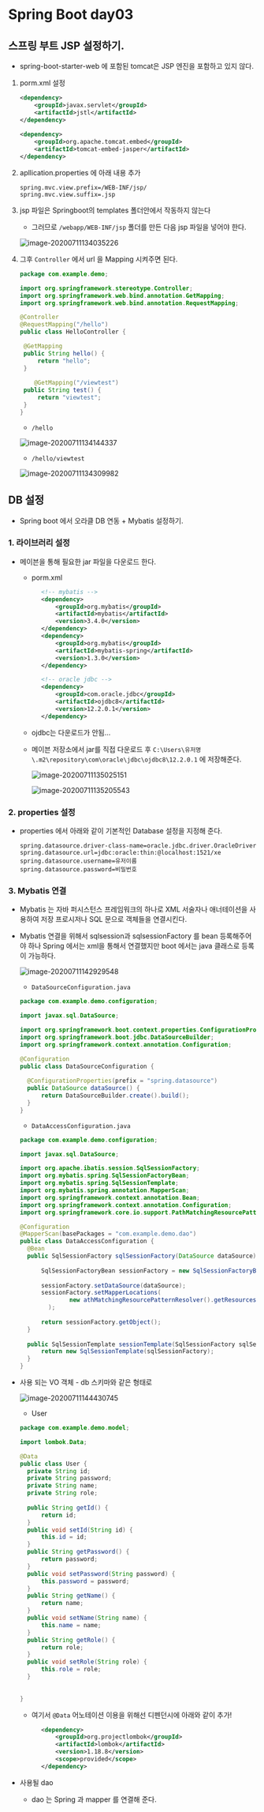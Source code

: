 # Spring Boot day03

## 스프링 부트 JSP 설정하기.

* spring-boot-starter-web 에 포함된 tomcat은 JSP 엔진을 포함하고 있지 않다.

1. porm.xml 설정

   ```xml
   <dependency>
       <groupId>javax.servlet</groupId>
       <artifactId>jstl</artifactId>
   </dependency>
    
   <dependency>
       <groupId>org.apache.tomcat.embed</groupId>
       <artifactId>tomcat-embed-jasper</artifactId>
   </dependency>
   ```

2. apllication.properties 에 아래 내용 추가

   ```properties
   spring.mvc.view.prefix=/WEB-INF/jsp/
   spring.mvc.view.suffix=.jsp
   ```

3. jsp 파일은 Springboot의 templates 폴더안에서 작동하지 않는다

   * 그러므로 `/webapp/WEB-INF/jsp` 폴더를 만든 다음 jsp 파일을 넣어야 한다.

   ![image-20200711134035226](C:\Users\newch\AppData\Roaming\Typora\typora-user-images\image-20200711134035226.png)

4. 그후 `Controller` 에서 url 을 Mapping  시켜주면 된다.

   ```java
   package com.example.demo;
   
   import org.springframework.stereotype.Controller;
   import org.springframework.web.bind.annotation.GetMapping;
   import org.springframework.web.bind.annotation.RequestMapping;
   
   @Controller
   @RequestMapping("/hello")
   public class HelloController {
   
   	@GetMapping
   	public String hello() {
   		return "hello";
   	}
       
       @GetMapping("/viewtest")
   	public String test() {
   		return "viewtest";
   	}
   }
   ```

   * `/hello`

   ![image-20200711134144337](C:\Users\newch\AppData\Roaming\Typora\typora-user-images\image-20200711134144337.png)

   * `/hello/viewtest`

   ![image-20200711134309982](C:\Users\newch\AppData\Roaming\Typora\typora-user-images\image-20200711134309982.png)



## DB 설정

* Spring boot 에서 오라클 DB 연동 + Mybatis 설정하기.

### 1. 라이브러리 설정

* 메이븐을 통해 필요한 jar 파일을 다운로드 한다.

  * porm.xml

  ```xml
  		<!-- mybatis -->
  		<dependency>
  			<groupId>org.mybatis</groupId>
  			<artifactId>mybatis</artifactId>
  			<version>3.4.0</version>
  		</dependency>
  		<dependency>
  			<groupId>org.mybatis</groupId>
  			<artifactId>mybatis-spring</artifactId>
  			<version>1.3.0</version>
  		</dependency>
  
  		<!-- oracle jdbc -->
  		<dependency>
  			<groupId>com.oracle.jdbc</groupId>
  			<artifactId>ojdbc8</artifactId>
  			<version>12.2.0.1</version>
  		</dependency>
  ```

  * ojdbc는 다운로드가 안됨...

  * 메이븐 저장소에서 jar를 직접 다운로드 후 `C:\Users\유저명\.m2\repository\com\oracle\jdbc\ojdbc8\12.2.0.1` 에 저장해준다.

    ![image-20200711135025151](image-20200711135025151.png)

    ![image-20200711135205543](image-20200711135205543.png)

### 2. properties 설정

* properties 에서 아래와 같이 기본적인 Database 설정을 지정해 준다.

  ```properties
  spring.datasource.driver-class-name=oracle.jdbc.driver.OracleDriver
  spring.datasource.url=jdbc:oracle:thin:@localhost:1521/xe
  spring.datasource.username=유저이름
  spring.datasource.password=비밀번호
  ```

### 3. Mybatis 연결

* Mybatis 는 자바 퍼시스턴스 프레임워크의 하나로 XML 서술자나 애너테이션을 사용하여 저장 프로시저나 SQL 문으로 객체들을 연결시킨다.

* Mybatis 연결을 위해서 sqlsession과 sqlsessionFactory 를 bean 등록해주어야 하나 Spring 에서는 xml을 통해서 연결했지만 boot 에서는 java 클래스로 등록이 가능하다.

  ![image-20200711142929548](image-20200711142929548.png)

  * `DataSourceConfiguration.java`

  ```java
  package com.example.demo.configuration;
  
  import javax.sql.DataSource;
  
  import org.springframework.boot.context.properties.ConfigurationProperties;
  import org.springframework.boot.jdbc.DataSourceBuilder;
  import org.springframework.context.annotation.Configuration;
  
  @Configuration
  public class DataSourceConfiguration {
  	
  	@ConfigurationProperties(prefix = "spring.datasource")
  	public DataSource dataSource() {
  		return DataSourceBuilder.create().build();
  	}
  }
  ```

  * `DataAccessConfiguration.java`

  ```java
  package com.example.demo.configuration;
  
  import javax.sql.DataSource;
  
  import org.apache.ibatis.session.SqlSessionFactory;
  import org.mybatis.spring.SqlSessionFactoryBean;
  import org.mybatis.spring.SqlSessionTemplate;
  import org.mybatis.spring.annotation.MapperScan;
  import org.springframework.context.annotation.Bean;
  import org.springframework.context.annotation.Configuration;
  import org.springframework.core.io.support.PathMatchingResourcePatternResolver;
  
  @Configuration
  @MapperScan(basePackages = "com.example.demo.dao")
  public class DataAccessConfiguration {
  	@Bean
  	public SqlSessionFactory sqlSessionFactory(DataSource dataSource) throws Exception{
  		
  		SqlSessionFactoryBean sessionFactory = new SqlSessionFactoryBean();
  		
  		sessionFactory.setDataSource(dataSource);
  		sessionFactory.setMapperLocations(
  				new athMatchingResourcePatternResolver().getResources("classpath:mybatis/mapper/*.xml")
          );
  		
  		return sessionFactory.getObject();
  	}
  	
  	public SqlSessionTemplate sessionTemplate(SqlSessionFactory sqlSessionFactory) {
  		return new SqlSessionTemplate(sqlSessionFactory);
  	}
  }
  
  ```

* 사용 되는 VO 객체 - db 스키마와 같은 형태로

  ![image-20200711144430745](image-20200711144430745.png)

  * User

  ```java
  package com.example.demo.model;
  
  import lombok.Data;
  
  @Data
  public class User {
  	private String id;
  	private String password;
  	private String name;
  	private String role;
  	
  	public String getId() {
  		return id;
  	}
  	public void setId(String id) {
  		this.id = id;
  	}
  	public String getPassword() {
  		return password;
  	}
  	public void setPassword(String password) {
  		this.password = password;
  	}
  	public String getName() {
  		return name;
  	}
  	public void setName(String name) {
  		this.name = name;
  	}
  	public String getRole() {
  		return role;
  	}
  	public void setRole(String role) {
  		this.role = role;
  	}
  	
  	
  }
  
  ```

  * 여기서 `@Data` 어노테이션 이용을 위해선 디펜던시에 아래와 같이 추가!

  ```xml
  		<dependency>
  			<groupId>org.projectlombok</groupId>
  			<artifactId>lombok</artifactId>
  			<version>1.18.8</version>
  			<scope>provided</scope>
  		</dependency>
  ```

* 사용될 dao

  * dao 는 Spring 과 mapper 를 연결해 준다.